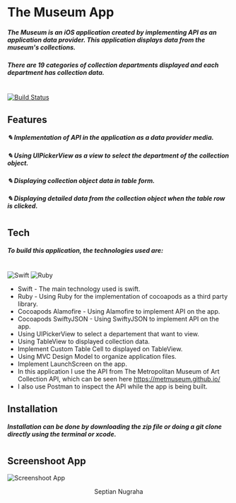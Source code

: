 # The Museum App
##### The Museum is an iOS application created by implementing API as an application data provider. This application displays data from the museum's collections.
##### There are 19 categories of collection departments displayed and each department has collection data.
# 
[![Build Status](https://img.shields.io/badge/iOS-000000?style=flat&logo=ios&logoColor=white)]()

## Features

##### ✎ Implementation of API in the application as a data provider media.
##### ✎ Using UIPickerView as a view to select the department of the collection object.
##### ✎ Displaying collection object data in table form.
##### ✎ Displaying detailed data from the collection object when the table row is clicked.

# 
#
## Tech

##### To build this application, the technologies used are:
# 
![Swift](https://img.shields.io/badge/swift-F54A2A?style=for-the-badge&logo=swift&logoColor=white) ![Ruby](https://img.shields.io/badge/ruby-%23CC342D.svg?style=for-the-badge&logo=ruby&logoColor=white) 

- Swift - The main technology used is swift.
- Ruby - Using Ruby for the implementation of cocoapods as a third party library.
- Cocoapods Alamofire - Using Alamofire to implement API on the app.
- Cocoapods SwiftyJSON - Using SwiftyJSON to implement API on the app.
- Using UIPickerView to select a departement that want to view.
- Using TableView to displayed collection data.
- Implement Custom Table Cell to displayed on TableView.
- Using MVC Design Model to organize application files.
- Implement LaunchScreen on the app.
- In this application I use the API from The Metropolitan Museum of Art Collection API, which can be seen here https://metmuseum.github.io/
- I also use Postman to inspect the API while the app is being built.


## Installation

##### Installation can be done by downloading the zip file or doing a git clone directly using the terminal or xcode.
#
#
## Screenshoot App
![Screenshoot App](https://github.com/user-attachments/assets/695fb18a-e7f9-4969-9eaf-71d28f3d9d44)

<div align="center">
Septian Nugraha
</div>

